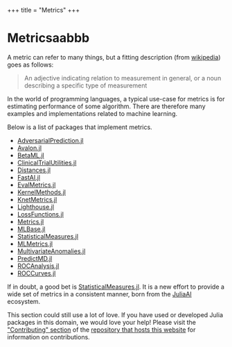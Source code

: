 +++
title = "Metrics"
+++

# Metricsaabbb
A metric can refer to many things, but a fitting description (from [wikipedia](https://en.wikipedia.org/wiki/Metric)) goes as follows: 
> An adjective indicating relation to measurement in general, or a noun describing a specific type of measurement

In the world of programming languages, a typical use-case for metrics is for estimating performance of some algorithm. There are therefore many examples and implementations related to machine learning.

Below is a list of packages that implement metrics.

- [AdversarialPrediction.jl](https://github.com/rizalzaf/AdversarialPrediction.jl)
- [Avalon.jl](https://github.com/dfdx/Avalon.jl)
- [BetaML.jl](https://github.com/sylvaticus/BetaML.jl)
- [ClinicalTrialUtilities.jl](https://github.com/PharmCat/ClinicalTrialUtilities.jl)
- [Distances.jl](https://github.com/JuliaStats/Distances.jl)
- [FastAI.jl](https://github.com/FluxML/FastAI.jl/)
- [EvalMetrics.jl](https://github.com/VaclavMacha/EvalMetrics.jl)
- [KernelMethods.jl](https://github.com/sadit/KernelMethods.jl)
- [KnetMetrics.jl](https://github.com/KnetML/KnetMetrics.jl)
- [Lighthouse.jl](https://github.com/beacon-biosignals/Lighthouse.jl)
- [LossFunctions.jl](https://github.com/JuliaML/LossFunctions.jl)
- [Metrics.jl](https://github.com/zhmz90/Metrics.jl)
- [MLBase.jl](https://github.com/JuliaStats/MLBase.jl)
- [StatisticalMeasures.jl](https://github.com/JuliaAI/StatisticalMeasures.jl)
- [MLMetrics.jl](https://github.com/JuliaML/MLMetrics.jl)
- [MultivariateAnomalies.jl](https://github.com/milanflach/MultivariateAnomalies.jl)
- [PredictMD.jl](https://github.com/bcbi/PredictMD.jl)
- [ROCAnalysis.jl](https://github.com/davidavdav/ROCAnalysis.jl)
- [ROCCurves.jl](https://github.com/cossio/ROCCurves.jl)

If in doubt, a good bet is [StatisticalMeasures.jl](https://github.com/JuliaAI/StatisticalMeasures.jl). It is a new effort to provide a wide set of metrics in a consistent manner, born from the [JuliaAI](https://github.com/JuliaAI) ecosystem.

This section could still use a lot of love. If you have used or developed Julia packages in this domain, we would love your help! Please visit the ["Contributing" section](https://github.com/JuliaPackageComparisons/JuliaPackageComparisons.github.io#contributing) of the [repository that hosts this website](https://github.com/JuliaPackageComparisons/JuliaPackageComparisons.github.io) for information on contributions.